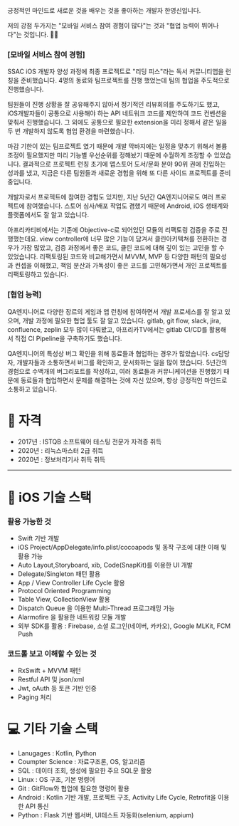 긍정적인 마인드로 새로운 것을 배우는 것을 좋아하는 개발자 한영신입니다.   

저의 강점 두가지는 "모바일 서비스 참여 경험이 많다"는 것과 "협업 능력이 뛰어나다"는 것입니다. 🏃‍♂️ 

### [모바일 서비스 참여 경험]
SSAC iOS 개발자 양성 과정에 최종 프로젝트로 "리딩 피스"라는 독서 커뮤니티앱을 런칭을 준비했습니다.
4명의 동료와 팀프로젝트를 진행 했었는데 팀의 협업을 주도적으로 진행했습니다.

팀원들이 진행 상황을 잘 공유해주지 않아서 정기적인 리뷰회의를 주도하기도 했고,
iOS개발자들이 공통으로 사용해야 하는 API 네트워크 코드를 제안하여 코드 컨벤션을 맞춰서 진행했습니다.
그 외에도 공통으로 필요한 extension을 미리 정해서 같은 일을 두 번 개발하지 않도록 협업 환경을 마련했습니다.

마감 기한이 있는 팀프로젝트 였기 때문에 개발 막바지에는 일정을 맞추기 위해서
볼륨 조정이 필요했지만 미리 기능별 우선순위를 정해놨기 때문에 수월하게 조정할 수 있었습니다.
결과적으로 프로젝트 런칭 초기에 앱스토어 도서/문화 분야 90위 권에 진입하는 성과를 냈고,
지금은 다른 팀원들과 새로운 경험을 위해 또 다른 사이드 프로젝트를 준비 중입니다.

개발자로서 프로젝트에 참여한 경험도 있지만, 지난 5년간 QA엔지니어로도 여러 프로젝트에 참여했습니다.
스토어 심사/배포 작업도 겸했기 때문에 Android, iOS 생태계와 플랫폼에서도 잘 알고 있습니다.

아프리카티비에서는 기존에 Objective-c로 되어있던 모듈의 리팩토링 검증을 주로 진행했는데요.
view controller에 너무 많은 기능이 담겨서 클린아키텍쳐를 전환하는 경우가 가장 많았고,
검증 과정에서 좋은 코드, 클린 코드에 대해 깊이 있는 고민을 할 수 있었습니다.
리팩토링된 코드와 비교해가면서 MVVM, MVP 등 다양한 패턴의 필요성과 컨셉을 이해했고,
책임 분산과 가독성이 좋은 코드를 고민해가면서 개인 프로젝트를 리팩토링하고 있습니다.


### [협업 능력]
QA엔지니어로 다양한 장르의 게임과 앱 런칭에 참여하면서 개발 프로세스를 잘 알고 있으며,
개발 과정에 필요한 협업 툴도 잘 알고 있습니다.
gitlab, git flow, slack, jira, confluence, zeplin 모두 많이 다뤄봤고,
아프리카TV에서는 gitlab CI/CD를 활용해서 직접 CI Pipeline을 구축하기도 했습니다.

QA엔지니어의 특성상 버그 확인을 위해 동료들과 협업하는 경우가 많았습니다.
cs담당자, 개발자들과 소통하면서 버그를 확인하고, 문서화하는 일을 많이 했습니다.
5년간의 경험으로 수백개의 버그리포트를 작성하고, 여러 동료들과 커뮤니케이션을 진행했기 때문에
동료들과 협업하면서 문제를 해결하는 것에 자신 있으며, 항상 긍정적인 마인드로 소통하고 있습니다.     
# 🪪 자격 
- 2017년 : ISTQB 소프트웨어 테스팅 전문가 자격증 취득
- 2020년 : 리눅스마스터 2급 취득
- 2020년 : 정보처리기사 취득 취득
***

# 📱 iOS 기술 스택
### 활용 가능한 것
- Swift 기반 개발
- iOS Project/AppDelegate/info.plist/cocoapods 및 동작 구조에 대한 이해 및 활용 가능
- Auto Layout,Storyboard, xib, Code(SnapKit)를 이용한 UI 개발
- Delegate/Singleton 패턴 활용
- App / View Controller Life Cycle 활용
- Protocol Oriented Programming
- Table View, CollectionView 활용
- Dispatch Queue 을 이용한 Multi-Thread 프로그래밍 가능
- Alarmofire 을 활용한 네트워킹 모듈 개발
- 외부 SDK를 활용 : Firebase, 소셜 로그인(네이버, 카카오), Google MLKit, FCM Push
### 코드롤 보고 이해할 수 있는 것
- RxSwift + MVVM 패턴
- Restful API 및 json/xml
- Jwt, oAuth 등 토큰 기반 인증
- Paging 처리

# 💻 기타 기술 스택
- Lanugages : Kotlin, Python
- Coumpter Science : 자료구조론, OS, 알고리즘
- SQL : 데이터 조회, 생성에 필요한 주요 SQL문 활용
- Linux : OS 구조, 기본 명령어
- Git : GitFlow와 협업에 필요한 명령어 활용
- Android : Kotlin 기반 개발, 프로젝트 구조, Activity Life Cycle, Retrofit을 이용한 API 통신
- Python : Flask 기반 웹서버, UI테스트 자동화(selenium, appium)